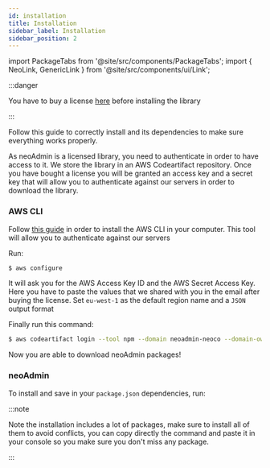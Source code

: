 ```yaml
---
id: installation
title: Installation
sidebar_label: Installation
sidebar_position: 2
---
```


import PackageTabs from '@site/src/components/PackageTabs';
import { NeoLink, GenericLink } from '@site/src/components/ui/Link';

:::danger

You have to buy a license [here](https://neoadmin.neoco.dev/) before installing the library

:::

Follow this guide to correctly install <NeoLink /> and its dependencies to make sure everything works properly.

As neoAdmin is a licensed library, you need to authenticate in order to have access to it. We store the library in an AWS Codeartifact repository. Once you have bought a license you will be granted an access key and a secret key that will allow you to authenticate against our servers in order to download the library.

### AWS CLI

Follow [this guide](https://docs.aws.amazon.com/cli/latest/userguide/getting-started-install.html) in order to install the AWS CLI in your computer. This tool will allow you to authenticate against our servers

Run:

```bash
$ aws configure
```

It will ask you for the AWS Access Key ID and the AWS Secret Access Key. Here you have to paste the values that we shared with you in the email after buying the license. Set `eu-west-1` as the default region name and a `JSON` output format

Finally run this command:

```bash
$ aws codeartifact login --tool npm --domain neoadmin-neoco --domain-owner 906935845275 --repository neoadmin-registry --namespace @app-artisans
```

Now you are able to download neoAdmin packages!

### neoAdmin

To install and save in your `package.json` dependencies, run:

<PackageTabs code="@emotion/react @emotion/styled @mui/icons-material @mui/lab @mui/material @mui/x-data-grid @app-artisans/backoffice @app-artisans/form @app-artisans/image-uploader @tinymce/tinymce-react i18next luxon notistack react-i18next react-router-dom@5.3.0 styled-components" />

:::note

Note the installation includes a lot of packages, make sure to install all of them to avoid conflicts, you can copy directly the command and paste it in your console so you make sure you don't miss any package.

:::

<!--
### Fonts

LOREM IPSUM

```js
// with npm
npm install @app-artisans/neoadmin

// with yarn
yarn add @app-artisans/neoadmin
```


### MUI

In case you need to use components from <a href="https://mui.com/" target="blank">MUI</a> that are not exported from neoAdmin, please follow the provided link: <a href="https://mui.com/getting-started/installation/" target="blank">MUI docs</a>

 ⚠️ You have to install warning example -->
